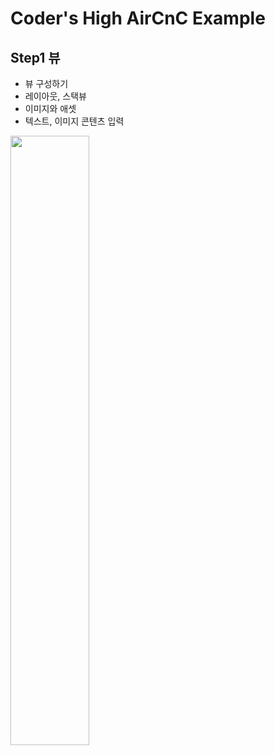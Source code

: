 # Coder's High AirCnC Example

## Step1 뷰

  - 뷰 구성하기
  - 레이아웃, 스택뷰
  - 이미지와 애셋
  - 텍스트, 이미지 콘텐츠 입력 

<img src = "https://github.com/DongHyunTedKim/AirCnC_SwifUI/blob/Step1/Screenshot.png" width = "50%" height = "50%">  
